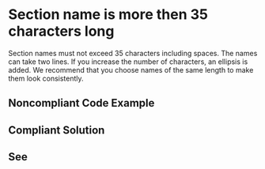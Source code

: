 # Section name is more then 35 characters long

Section names must not exceed 35 characters including spaces. The names can take two lines. If you increase the number of characters, an ellipsis is added. We recommend that you choose names of the same length to make them look consistently.


## Noncompliant Code Example

## Compliant Solution

## See

